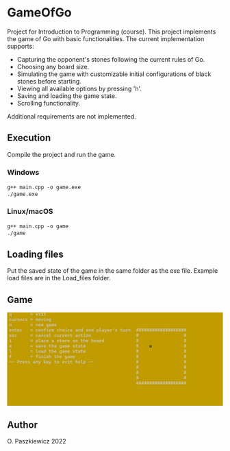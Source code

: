# GameOfGo
Project for Introduction to Programming (course).
This project implements the game of Go with basic functionalities. The current implementation supports:
- Capturing the opponent's stones following the current rules of Go.
- Choosing any board size.
- Simulating the game with customizable initial configurations of black stones before starting.
- Viewing all available options by pressing 'h'.
- Saving and loading the game state.
- Scrolling functionality.

Additional requirements are not implemented.

## Execution
Compile the project and run the game.
### Windows
``` 
g++ main.cpp -o game.exe
./game.exe
```

### Linux/macOS
``` 
g++ main.cpp -o game
./game
```

## Loading files
Put the saved state of the game in the same folder as the exe file.
Example load files are in the Load_files folder.

## Game
![image](https://github.com/MonDust/GameOfGo/blob/main/Game_screens/Screenshot1.jpg)

## Author
O. Paszkiewicz 2022


